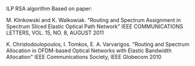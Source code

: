ILP RSA algorithm Based on paper: 

M. Klinkowski and K. Walkowiak. "Routing and Spectrum Assignment in Spectrum Sliced Elastic Optical Path Network"
IEEE COMMUNICATIONS LETTERS, VOL. 15, NO. 8, AUGUST 2011


K. Christodoulopoulos, I. Tomkos, E. A. Varvarigos. "Routing and Spectrum Allocation in OFDM-based Optical Networks with Elastic Bandwidth Allocation"
IEEE Communications Society, IEEE Globecom 2010 
